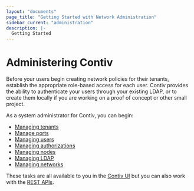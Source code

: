 ```yaml
---
layout: "documents"
page_title: "Getting Started with Network Administration"
sidebar_current: "administration"
description: |-
  Getting Started
---
```


# Administering Contiv

Before your users begin creating network policies for their tenants, establish the appropriate role-based access for each user. Contiv provides the ability to authenticate your users
through your existing LDAP, or to create them locally if you are working on a proof of concept or other small project.

As a system administrator for Contiv, you can begin:

* [Managing tenants](/documents/admin/createTenant.html)
* [Manage ports](/documents/admin/portinfo.html)
* [Managing users](/documents/admin/manageUsers.html)
* [Managing authorizations](/documents/admin/manageAuthorizations.html)
* [Managing nodes](/documents/admin/createNodes.html)
* [Managing LDAP](/documents/admin/manageLDAP.html)
* [Managing networks](/documents/admin/manageNetworks.html)

These tasks are all available to you in the [Contiv UI](https://github.com/contiv/contiv-ui) but you can also work with the [REST APIs](/documents/api/contiv.html).  

